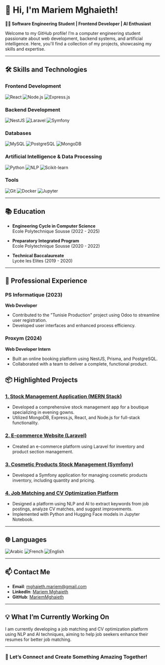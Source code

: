 # 👋 Hi, I'm Mariem Mghaieth!

**👩‍💻 Software Engineering Student | Frontend Developer | AI Enthusiast**

Welcome to my GitHub profile! I’m a computer engineering student passionate about web development, backend systems, and artificial intelligence. Here, you'll find a collection of my projects, showcasing my skills and expertise.

---

## 🛠️ **Skills and Technologies**

### Frontend Development
![React](https://img.shields.io/badge/React-%2361DAFB.svg?style=flat&logo=react&logoColor=white)
![Node.js](https://img.shields.io/badge/Node.js-%23339933.svg?style=flat&logo=node.js&logoColor=white)
![Express.js](https://img.shields.io/badge/Express.js-%23404d59.svg?style=flat&logo=express&logoColor=white)

### Backend Development
![NestJS](https://img.shields.io/badge/NestJS-%23E0234E.svg?style=flat&logo=nestjs&logoColor=white)
![Laravel](https://img.shields.io/badge/Laravel-%23FF2D20.svg?style=flat&logo=laravel&logoColor=white)
![Symfony](https://img.shields.io/badge/Symfony-%23000000.svg?style=flat&logo=symfony&logoColor=white)

### Databases
![MySQL](https://img.shields.io/badge/MySQL-%234479A1.svg?style=flat&logo=mysql&logoColor=white)
![PostgreSQL](https://img.shields.io/badge/PostgreSQL-%23336791.svg?style=flat&logo=postgresql&logoColor=white)
![MongoDB](https://img.shields.io/badge/MongoDB-%2347A248.svg?style=flat&logo=mongodb&logoColor=white)

### Artificial Intelligence & Data Processing
![Python](https://img.shields.io/badge/Python-%233776AB.svg?style=flat&logo=python&logoColor=white)
![NLP](https://img.shields.io/badge/NLP-%23FFD43B.svg?style=flat&logo=python&logoColor=white)
![Scikit-learn](https://img.shields.io/badge/Scikit--learn-%23F7931E.svg?style=flat&logo=scikit-learn&logoColor=white)

### Tools
![Git](https://img.shields.io/badge/Git-%23F05032.svg?style=flat&logo=git&logoColor=white)
![Docker](https://img.shields.io/badge/Docker-%232496ED.svg?style=flat&logo=docker&logoColor=white)
![Jupyter](https://img.shields.io/badge/Jupyter-%23F37626.svg?style=flat&logo=jupyter&logoColor=white)

---

## 📚 **Education**

- **Engineering Cycle in Computer Science**  
  Ecole Polytechnique Sousse (2022 - 2025)

- **Preparatory Integrated Program**  
  Ecole Polytechnique Sousse (2020 - 2022)

- **Technical Baccalaureate**  
  Lycée les Elites (2019 - 2020)

---

## 💼 **Professional Experience**

### PS Informatique (2023)
**Web Developer**
- Contributed to the "Tunisie Production" project using Odoo to streamline user registration.
- Developed user interfaces and enhanced process efficiency.

### Proxym (2024)
**Web Developer Intern**
- Built an online booking platform using NestJS, Prisma, and PostgreSQL.
- Collaborated with a team to deliver a complete, functional product.

## 📦 **Highlighted Projects**

### [1. Stock Management Application (MERN Stack)](https://github.com/YourUsername/stock-management-app)
- Developed a comprehensive stock management app for a boutique specializing in evening gowns.
- Utilized MongoDB, Express.js, React, and Node.js for full-stack functionality.

### [2. E-commerce Website (Laravel)](https://github.com/YourUsername/e-commerce-website)
- Created an e-commerce platform using Laravel for inventory and product section management.

### [3. Cosmetic Products Stock Management (Symfony)](https://github.com/YourUsername/cosmetic-stock-management)
- Developed a Symfony application for managing cosmetic products inventory, including quantity and pricing.

### [4. Job Matching and CV Optimization Platform](https://github.com/YourUsername/job-matching-optimization)
- Designed a platform using NLP and AI to extract keywords from job postings, analyze CV matches, and suggest improvements.
- Implemented with Python and Hugging Face models in Jupyter Notebook.

---

## 🌐 **Languages**

![Arabic](https://img.shields.io/badge/Arabic-Native-%23FF5733)
![French](https://img.shields.io/badge/French-DELF%20B2-%230000FF)
![English](https://img.shields.io/badge/English-B2-%23008080)

---

## 📫 **Contact Me**

- **Email**: [mghaieth.mariem@gmail.com](mailto:mghaieth.mariem@gmail.com)
- **LinkedIn**: [Mariem Mghaieth](https://www.linkedin.com/in/YourLinkedInProfile)
- **GitHub**: [MariemMghaieth](https://github.com/YourUsername)

---

## 💡 **What I’m Currently Working On**
I am currently developing a job matching and CV optimization platform using NLP and AI techniques, aiming to help job seekers enhance their resumes for better job matching.

---

### 🚀 **Let’s Connect and Create Something Amazing Together!**

